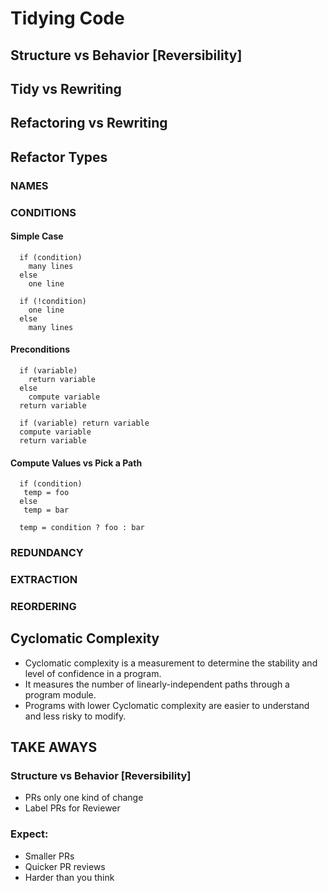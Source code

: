 # Tidying Code
## Structure vs Behavior [Reversibility]
## Tidy vs Rewriting
## Refactoring vs Rewriting

## Refactor Types

### NAMES
### CONDITIONS
#### Simple Case
```
  if (condition)
    many lines
  else
    one line

  if (!condition)
    one line
  else
    many lines
```
#### Preconditions
```
  if (variable)
    return variable
  else
    compute variable
  return variable

  if (variable) return variable
  compute variable
  return variable
```
#### Compute Values vs Pick a Path
```
  if (condition)
   temp = foo
  else
   temp = bar

  temp = condition ? foo : bar
```

### REDUNDANCY
### EXTRACTION
### REORDERING

## Cyclomatic Complexity
* Cyclomatic complexity is a measurement to determine the stability and level of confidence in a program.
* It measures the number of linearly-independent paths through a program module.
* Programs with lower Cyclomatic complexity are easier to understand and less risky to modify.

## TAKE AWAYS
### Structure vs Behavior [Reversibility]
* PRs only one kind of change
* Label PRs for Reviewer

### Expect:
* Smaller PRs
* Quicker PR reviews
* Harder than you think
